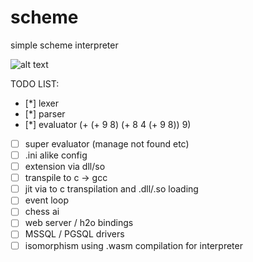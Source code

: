 # scheme
simple scheme interpreter

![alt text](https://github.com/MarcFaussurier/scheme/blob/master/demo.png?raw=true)

TODO LIST:

- [*] lexer
- [*] parser
- [*] evaluator (+ (+ 9 8) (+ 8 4 (+ 9 8)) 9)
- [ ] super evaluator (manage not found etc)
- [ ] .ini alike config 
- [ ] extension via dll/so 
- [ ] transpile to c -> gcc 
- [ ] jit via to c transpilation and .dll/.so loading
- [ ] event loop
- [ ] chess ai
- [ ] web server / h2o bindings
- [ ] MSSQL / PGSQL drivers
- [ ] isomorphism using .wasm compilation for interpreter 

